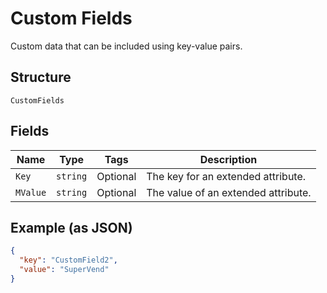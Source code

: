 
# Custom Fields

Custom data that can be included using key-value pairs.

## Structure

`CustomFields`

## Fields

| Name | Type | Tags | Description |
|  --- | --- | --- | --- |
| `Key` | `string` | Optional | The key for an extended attribute. |
| `MValue` | `string` | Optional | The value of an extended attribute. |

## Example (as JSON)

```json
{
  "key": "CustomField2",
  "value": "SuperVend"
}
```

